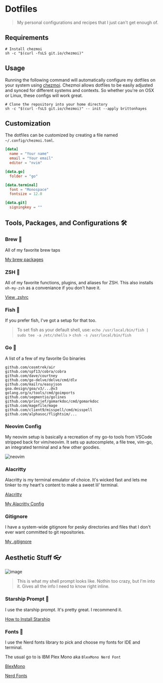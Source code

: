 # Dotfiles

> My personal configurations and recipes that I just can't get enough of.

## Requirements

```shell
# Install chezmoi
sh -c "$(curl -fsLS git.io/chezmoi)"
```

## Usage

Running the following command will automatically configure my dotfiles on your system using [chezmoi](https://www.chezmoi.io). Chezmoi allows dotfiles to be easily adjusted and synced for different systems and contexts. So whether you're on OSX or Linux, these configs will work great.

```shell
# Clone the repository into your home directory
sh -c "$(curl -fsLS git.io/chezmoi)" -- init --apply brittonhayes
```

## Customization

The dotfiles can be customized by creating a file named `~/.config/chezmoi.toml`.

```toml
[data]
  name = "Your name"
  email = "Your email"
  editor = "nvim"

[data.go]
  folder = "go"

[data.terminal]
  font = "Monospace"
  fontsize = 12.0

[data.git]
  signingkey = ""
```

## Tools, Packages, and Configurations 🛠️

### Brew 🍻

All of my favorite brew taps

[My brew packages](run_once_install-packages.sh.tmpl)

### ZSH 🐚

All of my favorite functions, plugins, and aliases for ZSH.
This also installs `oh-my-zsh` as a conveniance if you don't have it.

[View .zshrc](zsh/.zshrc)

### Fish 🐚

If you prefer fish, I've got a setup for that too.

> To set fish as your default shell, use:
> `echo /usr/local/bin/fish | sudo tee -a /etc/shells` > `chsh -s /usr/local/bin/fish`

### Go 🐹

A list of a few of my favorite Go binaries

```text
github.com/cosmtrek/air
github.com/spf13/cobra/cobra
github.com/dave/courtney
github.com/go-delve/delve/cmd/dlv
github.com/mailru/easyjson
goa.design/goa/v3/...@v3
golang.org/x/tools/cmd/goimports
github.com/segmentio/golines
github.com/princjef/gomarkdoc/cmd/gomarkdoc
github.com/magefile/mage
github.com/client9/misspell/cmd/misspell
github.com/alphasoc/flightsim/...
```

### Neovim Config

My neovim setup is basically a recreation of my go-to tools from VSCode stripped back for vim/neovim.
It sets up autocomplete, a file tree, vim-go, an integrated terminal and a few other goodies.

![neovim](https://user-images.githubusercontent.com/46035482/122664030-98253c80-d153-11eb-84eb-8491f6302383.png)

### Alacritty

Alacritty is my terminal emulator of choice. It's wicked fast and lets me tinker to
my heart's content to make a sweet lil' terminal.

[Alacritty](https://github.com/alacritty/alacritty)

[My Alacritty Config](dot_config/alacritty/alacritty.yml.tmpl)

### Gitignore

I have a system-wide gitignore for pesky directories and files that I don't ever want
committed to git repositories.

[My .gitignore](dot_config/dot_gitignore-system)

## Aesthetic Stuff 👓

![image](https://user-images.githubusercontent.com/46035482/111725294-0cce9f00-8824-11eb-8f0b-f0aac695b499.png)

> This is what my shell prompt looks like. Nothin too crazy, but I'm into it. Gives all the info I need to know right inline.

### Starship Prompt 🚀

I use the starship prompt. It's pretty great. I recommend it.

[How to Install Starship](https://starship.rs/guide/#%F0%9F%9A%80-installation)

### Fonts 📜

I use the Nerd fonts library to pick and
choose my fonts for IDE and terminal.

The usual go to is IBM Plex Mono aka `BlexMono Nerd Font`

[BlexMono](https://github.com/ryanoasis/nerd-fonts/tree/master/patched-fonts/IBMPlexMono)

[Nerd Fonts](https://github.com/ryanoasis/nerd-fonts)
